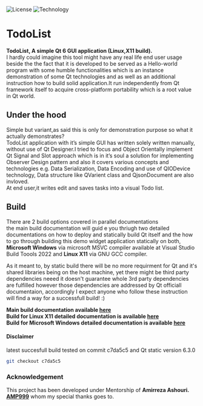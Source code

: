 
![License](https://img.shields.io/badge/license-GPL-green)
![Technology](https://img.shields.io/badge/-Qt%20C%2B%2B%20GUI-bright)

# TodoList

__TodoList, A simple Qt 6 GUI application (Linux,X11 build).__  
I hardly could imagine this tool might have any real life end user usage beside the
the fact that it is developed to be served as a Hello-world program with some humble
functionalities which is an instance demonstration of some Qt technologies and as well
as an additional instruction how to build solid application.It run independently from Qt
framework itself to acquire cross-platform portability which is a root value in Qt world.
## Under the hood
Simple but variant,as said this is only for demonstration purpose so what it
actually demonstrates?  
TodoList application with it’s simple GUI has written solely written manually, without use of Qt
Designer.I tried to focus and Object Orientally implement Qt Signal and Slot approach
which is in it’s soul a solution for implementing Observer Design pattern and also it covers
various concepts and technologies e.g. Data Serialization, Data Encoding and use of
QIODevice technology, Data structure like QVarient class and QjsonDocument are also invloved.  
At end user,it writes edit and saves tasks into a visual Todo list.  
## Build  
There are 2 build options covered in parallel documentations  
the main build documentation will guid e you thriugh two detailed documentations on how to deploy
and statically build Qt itself and the how to go through building this demo widget application statically 
on both, __Microsoft Windows__ via microsoft MSVC compiler available at Visual Studio Build Toools 2022 and __Linux X11__ via GNU GCC compiler.  

As it meant to, by static build there will be no more requirment for Qt and it's shared libraries being on the host machine, yet there might be third party dependencies neeed it doesn't guarantee whole 3rd party dependencies are fulfilled however those dependencies are addressed by Qt officiall 
documentaion, accordingly I expect anyone who follow these instruction will find a way for a successfull build! :)  


__Main build documentation available [here]()__  
__Build for Linux X11 detailed documentation is available [here]()__  
__Build for Microsoft Windows detailed documentation is available [here]()__

#### Disclaimer
latest succesfull build tested on commit c7da5c5 and Qt static version 6.3.0
```sh
git checkout c7da5c5
```

### Acknowledgement
This project has been developed under Mentorship of __Amirreza Ashouri. [AMP999](https://github.com/AMP999)__ whom my special thanks goes to.


